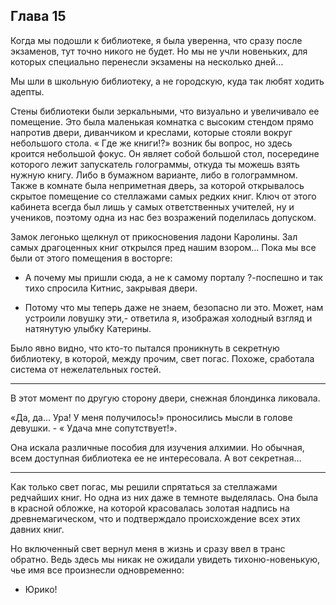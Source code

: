 ## Глава 15

Когда мы подошли к библиотеке, я была уверенна, что сразу после экзаменов, тут точно никого не будет. Но мы не учли
новеньких, для которых специально перенесли экзамены на несколько дней…

Мы шли в школьную библиотеку, а не городскую, куда так любят ходить адепты.

Стены библиотеки были зеркальными, что визуально и увеличивало ее помещение. Это была маленькая комнатка с высоким
стендом прямо напротив двери, диванчиком и креслами, которые стояли вокруг небольшого стола. « Где же книги!?» возник бы
вопрос, но здесь кроится небольшой фокус. Он являет собой большой стол, посередине которого лежит запускатель
голограммы, откуда ты можешь взять нужную книгу. Либо в бумажном варианте, либо в голограммном. Также в комнате была
неприметная дверь, за которой открывалось скрытое помещение со стеллажами самых редких книг. Ключ от этого кабинета
всегда был лишь у самых ответственных учителей, ну и учеников, поэтому одна из нас без возражений поделилась допуском.

Замок легонько щелкнул от прикосновения ладони Каролины. Зал самых драгоценных книг открылся пред нашим взором… Пока мы
все были от этого помещения в восторге:

- А почему мы пришли сюда, а не к самому порталу ?-поспешно и так тихо спросила Китнис, закрывая двери.

- Потому что мы теперь даже не знаем, безопасно ли это. Может, нам устроили ловушку эти,- ответила я, изображая холодный
  взгляд и натянутую улыбку Катерины.

Было явно видно, что кто-то пытался проникнуть в секретную библиотеку, в которой, между прочим, свет погас. Похоже,
сработала система от нежелательных гостей.

***

В этот момент по другую сторону двери, снежная блондинка ликовала.

«Да, да… Ура! У меня получилось!» проносились мысли в голове девушки. - « Удача мне сопутствует!».

Она искала различные пособия для изучения алхимии. Но обычная, всем доступная библиотека ее не интересовала. А вот
секретная…

***

Как только свет погас, мы решили спрятаться за стеллажами редчайших книг. Но одна из них даже в темноте выделялась. Она
была в красной обложке, на которой красовалась золотая надпись на древнемагическом, что и подтверждало происхождение
всех этих давних книг.

Но включенный свет вернул меня в жизнь и сразу ввел в транс обратно. Ведь здесь мы никак не ожидали увидеть
тихоню-новенькую, чье имя все произнесли одновременно:

- Юрико!
